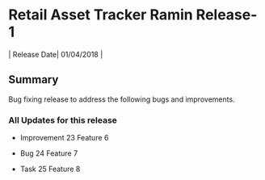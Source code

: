 # Retail Asset Tracker Ramin Release-1 

| Release Date| 01/04/2018 |

## Summary
Bug fixing release to address the following bugs and improvements.

### All Updates for this release


* Improvement 23 Feature 6

* Bug 24 Feature 7

* Task 25 Feature 8

